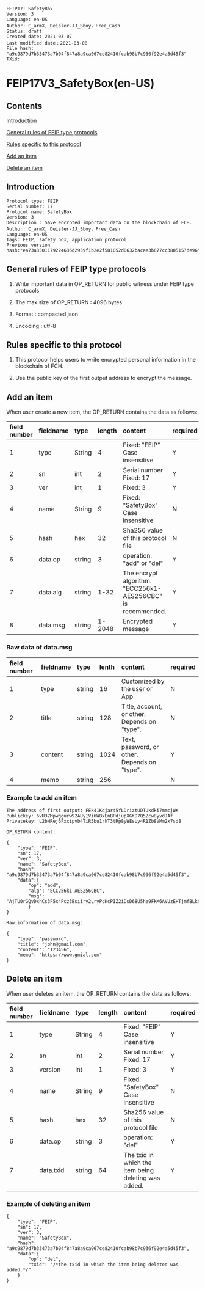 ```
FEIP17: SafetyBox
Version: 3
Language: en-US
Author: C_armX, Deisler-JJ_Sboy，Free_Cash
Status: draft
Created date: 2021-03-07
Last modified date：2021-03-08
File hash: "a9c9879d7b33473a7b04f847a8a9ca067ce82410fcab98b7c936f92e4a5d45f3"
TXid: 
```

# FEIP17V3_SafetyBox(en-US)

## Contents
[Introduction](#introduction)

[General rules of FEIP type protocols](#general-rules-of-feip-type-protocols)

[Rules specific to this protocol](#rules-specific-to-this-protocol)

[Add an item](#add-an-item)

[Delete an item](#delete-an-item)


## Introduction

```
Protocol type: FEIP
Serial number: 17
Protocol name: SafetyBox
Version: 3
Description : Save encrpted important data on the blockchain of FCH.
Author: C_armX, Deisler-JJ_Sboy，Free_Cash
Language: en-US
Tags: FEIP, safety box, application protocol.
Previous version hash:"ea73a3501179224636d2939f1b2e2f581052d0632bacae3b677cc3805157de96"
```

## General rules of FEIP type protocols

1. Write important data in OP_RETURN for public witness under FEIP type protocols

2. The max size of OP_RETURN : 4096 bytes

3. Format : compacted json

4. Encoding : utf-8


## Rules specific to this protocol

1. This protocol helps users to write encrypted personal information in the blockchain of FCH.

2. Use the public key of the first output address to encrypt the message.

## Add an item

When user create a new item, the OP_RETURN contains the data as follows:

|field number|fieldname|type|length|content|required|
|:----|:----|:----|:----|:----|:----|
|1|type|String|4|Fixed: "FEIP"<br>Case insensitive|Y|
|2|sn|int|2|Serial number<br>Fixed: 17|Y|
|3|ver|int|1|Fixed: 3|Y|
|4|name|String|9|Fixed: "SafetyBox"<br>Case insensitive|N|
|5|hash|hex|32|Sha256 value of this protocol file|N|
|6|data.op|string|3|operation: "add" or "del"|Y|
|7|data.alg|string|1-32|The encrypt algorithm.<br>"ECC256k1-AES256CBC" is recommended.|Y|
|8|data.msg|string|1-2048|Encrypted message|Y|

### Raw data of data.msg

|field number|fieldname|type|lenth|content|required|
|:----|:----|:----|:----|:----|:----|
|1|type|string|16|Customized by the user or App|N|
|2|title|string|128|Title, account, or other.<br>Depends on "type".|N|
|3|content|string|1024|Text, password, or other. <br>Depends on "type". |Y|
|4|memo|string|256||N|

### Example to add an item
```
The address of first output: FEk41Kqjar45fLDriztUDTUkdki7mmcjWK
Publickey: 6vU3ZMpwggurw92AUy1Vi6WBxEnBPdjupXGKD7Q5Zcw8yvdJAf
Privatekey: L2bHRej6Fxxipvb4TiR5bu1rkT3tRp8yWEsUy4R1Zb8VMm2x7sd8

OP_RETURN content:

{
    "type": "FEIP",
    "sn": 17,
    "ver": 3,
    "name": "SafetyBox",
    "hash": "a9c9879d7b33473a7b04f847a8a9ca067ce82410fcab98b7c936f92e4a5d45f3",
    "data":{
        "op": "add",
        "alg": "ECC256k1-AES256CBC",
        "msg": "AjTU0rGQvDxhCs3F5x4Pcz3Bsiiry2LryPcKcPIZ2iDsD68U5he9FkM6AVUzEHTjmfBLkhfFu7rv4fveoyMi5YH+wQoiWDxgs/MYjGZBL/Fuq6XZ6IOCXfWyfwphE4uxhEg5TD9ZBRsrJbNxwbdfee5ev5Gvc8kwYROycs0sAG3rNdoJbEZZ7bs2DqvHbAWdG7w4gYLhP9o+C/xVTZHz7Ks9VHb6i04/1at40etlWXxPWSvkdDWxTtyWSSsY2jrbYjfe+ytXQRTRY4gYQdwg+9s="
        }
}

Raw information of data.msg:

{
    "type": "password",
    "title": "john@gmail.com",
    "content": "123456",
    "memo": "https://www.gmial.com"
}
```

## Delete an item

When user deletes an item, the OP_RETURN contains the data as follows:

|field number|fieldname|type|length|content|required|
|:----|:----|:----|:----|:----|:----|
|1|type|String|4|Fixed: "FEIP"<br>Case insensitive|Y|
|2|sn|int|2|Serial number<br>Fixed: 17|Y|
|3|version|int|1|Fixed: 3|Y|
|4|name|String|9|Fixed: "SafetyBox"<br>Case insensitive|N|
|5|hash|hex|32|Sha256 value of this protocol file|N|
|6|data.op|string|3|operation: "del"|Y|
|7|data.txid|string|64|The txid in which the item being deleting was added.|Y|

### Example of deleting an item
```
{
    "type": "FEIP",
    "sn": 17,
    "ver": 3,
    "name": "SafetyBox",
    "hash": "a9c9879d7b33473a7b04f847a8a9ca067ce82410fcab98b7c936f92e4a5d45f3",
    "data":{
        "op": "del",
        "txid": "/*the txid in which the item being deleted was added.*/"
    }
}
```
